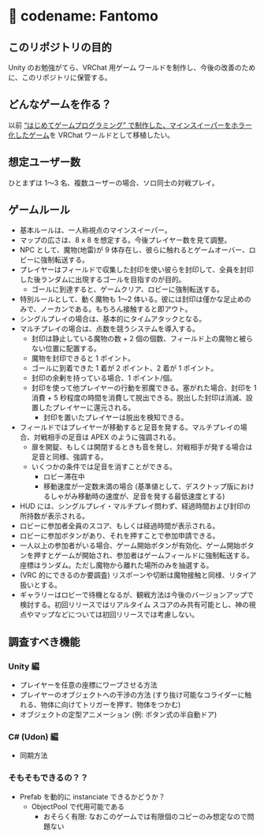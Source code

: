 # 👻 codename: Fantomo

## このリポジトリの目的

Unity のお勉強がてら、VRChat 用ゲーム ワールドを制作し、今後の改善のために、このリポジトリに保管する。

## どんなゲームを作る？

以前 [“はじめてゲームプログラミング” で制作した、マインスイーパーをホラー化したゲーム](https://twitter.com/kurone_kito/status/1413768573651013634)を VRChat ワールドとして移植したい。

## 想定ユーザー数

ひとまずは 1〜3 名、複数ユーザーの場合、ソロ同士の対戦プレイ。

## ゲームルール

- 基本ルールは、一人称視点のマインスイーパー。
- マップの広さは、8 x 8 を想定する。今後プレイヤー数を見て調整。
- NPC として、魔物(地雷)が 9 体存在し、彼らに触れるとゲームオーバー、ロビーに強制転送する。
- プレイヤーはフィールドで収集した封印を使い彼らを封印して、全員を封印した後ランダムに出現するゴールを目指すのが目的。
  - ゴールに到達すると、ゲームクリア、ロビーに強制転送する。
- 特別ルールとして、動く魔物も 1〜2 体いる。彼には封印は僅かな足止めのみで、ノーカンである。もちろん接触すると即アウト。
- シングルプレイの場合は、基本的にタイムアタックとなる。
- マルチプレイの場合は、点数を競うシステムを導入する。
  - 封印は静止している魔物の数 + 2 個の個数、フィールド上の魔物と被らない位置に配置する。
  - 魔物を封印できると 1 ポイント。
  - ゴールに到着できた 1 着が 2 ポイント、2 着が 1 ポイント。
  - 封印の余剰を持っている場合、1 ポイント/個。
  - 封印を使って他プレイヤーの行動を邪魔できる。塞がれた場合、封印を 1 消費 + 5 秒程度の時間を消費して脱出できる。脱出した封印は消滅、設置したプレイヤーに還元される。
    - 封印を置いたプレイヤーは脱出を検知できる。
- フィールドではプレイヤーが移動すると足音を発する。マルチプレイの場合、対戦相手の足音は APEX のように強調される。
  - 扉を開錠、もしくは開閉するときも音を発し、対戦相手が発する場合は足音と同様、強調する。
  - いくつかの条件では足音を消すことができる。
    - ロビー滞在中
    - 移動速度が一定数未満の場合 (基準値として、デスクトップ版におけるしゃがみ移動時の速度が、足音を発する最低速度とする)
- HUD には、シングルプレイ・マルチプレイ問わず、経過時間および封印の所持数が表示される。
- ロビーに参加者全員のスコア、もしくは経過時間が表示される。
- ロビーに参加ボタンがあり、それを押すことで参加申請できる。
- 一人以上の参加者がいる場合、ゲーム開始ボタンが有効化、ゲーム開始ボタンを押すとゲームが開始され、参加者はゲームフィールドに強制転送する。座標はランダム。ただし魔物から離れた場所のみを抽選する。
- (VRC 的にできるのか要調査) リスポーンや切断は魔物接触と同様、リタイア扱いとする。
- ギャラリーはロビーで待機となるが、観戦方法は今後のバージョンアップで検討する。初回リリースではリアルタイム スコアのみ共有可能とし、神の視点やマップなどについては初回リリースでは考慮しない。

## 調査すべき機能

### Unity 編

- プレイヤーを任意の座標にワープさせる方法
- プレイヤーのオブジェクトへの干渉の方法 (すり抜け可能なコライダーに触れる、物体に向けてトリガーを押す、物体をつかむ)
- オブジェクトの定型アニメーション (例: ボタン式の半自動ドア)

### C# (Udon) 編

- 同期方法

### そもそもできるの？？

- Prefab を動的に instanciate できるかどうか？
  - ObjectPool で代用可能である
    - おそらく有限: なおこのゲームでは有限個のコピーのみ想定なので問題ない
